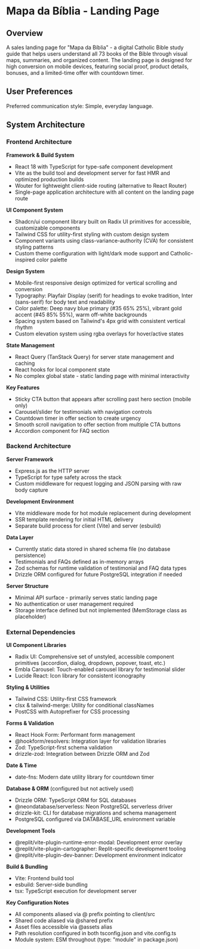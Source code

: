 # Mapa da Bíblia - Landing Page

## Overview

A sales landing page for "Mapa da Bíblia" - a digital Catholic Bible study guide that helps users understand all 73 books of the Bible through visual maps, summaries, and organized content. The landing page is designed for high conversion on mobile devices, featuring social proof, product details, bonuses, and a limited-time offer with countdown timer.

## User Preferences

Preferred communication style: Simple, everyday language.

## System Architecture

### Frontend Architecture

**Framework & Build System**
- React 18 with TypeScript for type-safe component development
- Vite as the build tool and development server for fast HMR and optimized production builds
- Wouter for lightweight client-side routing (alternative to React Router)
- Single-page application architecture with all content on the landing page route

**UI Component System**
- Shadcn/ui component library built on Radix UI primitives for accessible, customizable components
- Tailwind CSS for utility-first styling with custom design system
- Component variants using class-variance-authority (CVA) for consistent styling patterns
- Custom theme configuration with light/dark mode support and Catholic-inspired color palette

**Design System**
- Mobile-first responsive design optimized for vertical scrolling and conversion
- Typography: Playfair Display (serif) for headings to evoke tradition, Inter (sans-serif) for body text and readability
- Color palette: Deep navy blue primary (#35 65% 25%), vibrant gold accent (#45 85% 55%), warm off-white backgrounds
- Spacing system based on Tailwind's 4px grid with consistent vertical rhythm
- Custom elevation system using rgba overlays for hover/active states

**State Management**
- React Query (TanStack Query) for server state management and caching
- React hooks for local component state
- No complex global state - static landing page with minimal interactivity

**Key Features**
- Sticky CTA button that appears after scrolling past hero section (mobile only)
- Carousel/slider for testimonials with navigation controls
- Countdown timer in offer section to create urgency
- Smooth scroll navigation to offer section from multiple CTA buttons
- Accordion component for FAQ section

### Backend Architecture

**Server Framework**
- Express.js as the HTTP server
- TypeScript for type safety across the stack
- Custom middleware for request logging and JSON parsing with raw body capture

**Development Environment**
- Vite middleware mode for hot module replacement during development
- SSR template rendering for initial HTML delivery
- Separate build process for client (Vite) and server (esbuild)

**Data Layer**
- Currently static data stored in shared schema file (no database persistence)
- Testimonials and FAQs defined as in-memory arrays
- Zod schemas for runtime validation of testimonial and FAQ data types
- Drizzle ORM configured for future PostgreSQL integration if needed

**Server Structure**
- Minimal API surface - primarily serves static landing page
- No authentication or user management required
- Storage interface defined but not implemented (MemStorage class as placeholder)

### External Dependencies

**UI Component Libraries**
- Radix UI: Comprehensive set of unstyled, accessible component primitives (accordion, dialog, dropdown, popover, toast, etc.)
- Embla Carousel: Touch-enabled carousel library for testimonial slider
- Lucide React: Icon library for consistent iconography

**Styling & Utilities**
- Tailwind CSS: Utility-first CSS framework
- clsx & tailwind-merge: Utility for conditional classNames
- PostCSS with Autoprefixer for CSS processing

**Forms & Validation**
- React Hook Form: Performant form management
- @hookform/resolvers: Integration layer for validation libraries
- Zod: TypeScript-first schema validation
- drizzle-zod: Integration between Drizzle ORM and Zod

**Date & Time**
- date-fns: Modern date utility library for countdown timer

**Database & ORM** (configured but not actively used)
- Drizzle ORM: TypeScript ORM for SQL databases
- @neondatabase/serverless: Neon PostgreSQL serverless driver
- drizzle-kit: CLI for database migrations and schema management
- PostgreSQL configured via DATABASE_URL environment variable

**Development Tools**
- @replit/vite-plugin-runtime-error-modal: Development error overlay
- @replit/vite-plugin-cartographer: Replit-specific development tooling
- @replit/vite-plugin-dev-banner: Development environment indicator

**Build & Bundling**
- Vite: Frontend build tool
- esbuild: Server-side bundling
- tsx: TypeScript execution for development server

**Key Configuration Notes**
- All components aliased via @ prefix pointing to client/src
- Shared code aliased via @shared prefix
- Asset files accessible via @assets alias
- Path resolution configured in both tsconfig.json and vite.config.ts
- Module system: ESM throughout (type: "module" in package.json)
